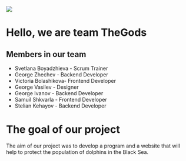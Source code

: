 <img src="https://user-images.githubusercontent.com/59692676/123150951-9e752a80-d46b-11eb-8f48-518f0a6d4115.png">

# Hello, we are team TheGods

## Members in our team
- Svetlana Boyadzhieva - Scrum Trainer
- George Zhechev - Backend Developer
- Victoria Bolashikova- Frontend Developer
- George Vasilev - Designer
- George Ivanov - Backend Developer
- Samuil Shkvarla - Frontend Developer
- Stelian Kehayov - Backend Developer

# The goal of our project
The aim of our project was to develop a program and a website that will help to protect the population of dolphins in the Black Sea.
